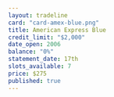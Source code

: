 ```yaml
---
layout: tradeline
card: "card-amex-blue.png"
title: American Express Blue
credit_limit: "$2,000"
date_open: 2006
balance: "0%"
statement_date: 17th
slots_available: 7
price: $275
published: true
---
```


